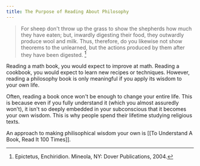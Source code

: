 ```yaml
---
title: The Purpose of Reading About Philosophy
---
```


> For sheep don't throw up the grass to show the shepherds how much they have eaten; but, inwardly digesting their food, they outwardly produce wool and milk. Thus, therefore, do you likewise not show theorems to the unlearned, but the actions produced by them after they have been digested. [^1]

[^1]:Epictetus, Enchiridion. Mineola, NY: Dover Publications, 2004.

Reading a math book, you would expect to improve at math. Reading a cookbook, you would expect to learn new recipes or techniques. However, reading a philosophy book is only meaningful if you apply its wisdom to your own life.

Often, reading a book once won't be enough to change your entire life. This is because even if you fully understand it (which you almost assuredly won't), it isn't so deeply embedded in your subconscious that it becomes your own wisdom. This is why people spend their lifetime studying religious texts.

An approach to making philisophical wisdom your own is [[To Understand A Book, Read It 100 Times]].
